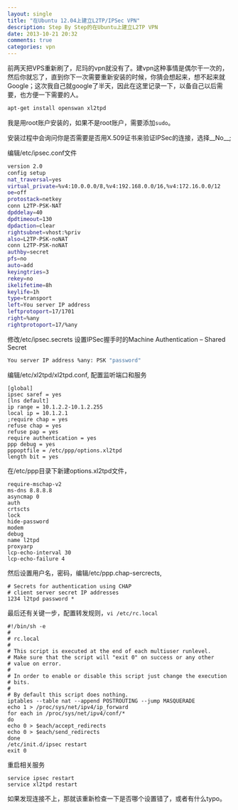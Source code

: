 ```yaml
---
layout: single
title: "在Ubuntu 12.04上建立L2TP/IPSec VPN"
description: Step By Step的在Ubuntu上建立L2TP VPN
date: 2013-10-21 20:32
comments: true
categories: vpn
---
```


前两天把VPS重新刷了，尼玛的vpn就没有了。建vpn这种事情是偶尔干一次的，然后你就忘了，直到你下一次需要重新安装的时候，你猜会想起来，想不起来就Google；这次我自己就google了半天，因此在这里记录一下，以备自己以后需要，也方便一下需要的人。

```sh install openswan xl2tpd
apt-get install openswan xl2tpd
```

我是用root账户安装的，如果不是root账户，需要添加<code>sudo</code>。

安装过程中会询问你是否需要是否用X.509证书来验证IPSec的连接，选择__No__;

编辑/etc/ipsec.conf文件

```sh
version 2.0
config setup
nat_traversal=yes
virtual_private=%v4:10.0.0.0/8,%v4:192.168.0.0/16,%v4:172.16.0.0/12
oe=off
protostack=netkey
conn L2TP-PSK-NAT
dpddelay=40
dpdtimeout=130
dpdaction=clear
rightsubnet=vhost:%priv
also=L2TP-PSK-noNAT
conn L2TP-PSK-noNAT
authby=secret
pfs=no
auto=add
keyingtries=3
rekey=no
ikelifetime=8h
keylife=1h
type=transport
left=You server IP address
leftprotoport=17/1701
right=%any
rightprotoport=17/%any
```

修改/etc/ipsec.secrets 设置IPSec握手时的Machine Authentication – Shared Secret

```sh
You server IP address %any: PSK "password"
```

编辑/etc/xl2tpd/xl2tpd.conf, 配置监听端口和服务

```
[global]
ipsec saref = yes
[lns default]
ip range = 10.1.2.2-10.1.2.255
local ip = 10.1.2.1
;require chap = yes
refuse chap = yes
refuse pap = yes
require authentication = yes
ppp debug = yes
pppoptfile = /etc/ppp/options.xl2tpd
length bit = yes
```

在/etc/ppp目录下新建options.xl2tpd文件，

```
require-mschap-v2
ms-dns 8.8.8.8
asyncmap 0
auth
crtscts
lock
hide-password
modem
debug
name l2tpd
proxyarp
lcp-echo-interval 30
lcp-echo-failure 4
```

然后设置用户名，密码，编辑/etc/ppp.chap-sercrects,

```
# Secrets for authentication using CHAP
# client server secret IP addresses
1234 l2tpd password *
```

最后还有关键一步，配置转发规则，<code>vi /etc/rc.local</code>

```
#!/bin/sh -e
#
# rc.local
#
# This script is executed at the end of each multiuser runlevel.
# Make sure that the script will "exit 0" on success or any other
# value on error.
#
# In order to enable or disable this script just change the execution
# bits.
#
# By default this script does nothing.
iptables --table nat --append POSTROUTING --jump MASQUERADE
echo 1 > /proc/sys/net/ipv4/ip_forward
for each in /proc/sys/net/ipv4/conf/*
do
echo 0 > $each/accept_redirects
echo 0 > $each/send_redirects
done
/etc/init.d/ipsec restart
exit 0
```

重启相关服务

```
service ipsec restart
service xl2tpd restart
```

如果发现连接不上，那就该重新检查一下是否哪个设置错了，或者有什么typo。
